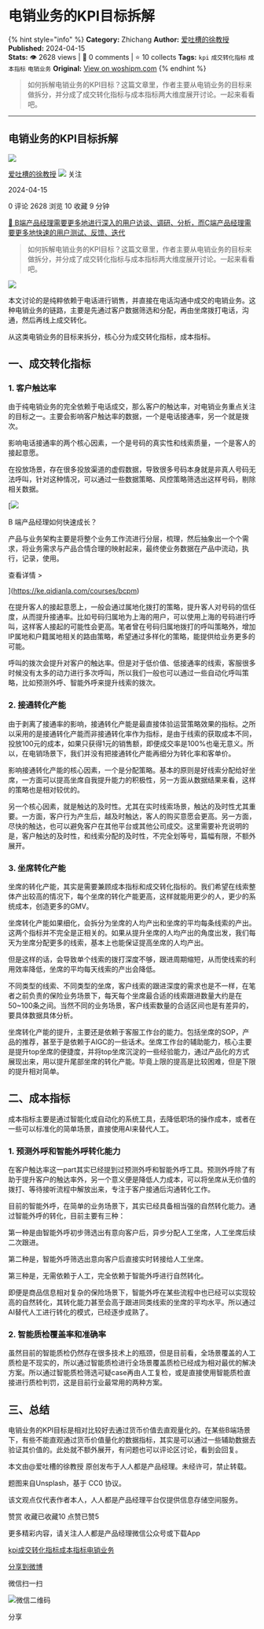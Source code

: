 # 电销业务的KPI目标拆解
{% hint style="info" %}
**Category:** Zhichang
**Author:** [爱吐槽的徐教授](https://www.woshipm.com/u/372139)
**Published:** 2024-04-15  
**Stats:** 👁️ 2628 views | 💬 0 comments | ⭐ 10 collects
**Tags:** `kpi` `成交转化指标` `成本指标` `电销业务`
**Original:** [View on woshipm.com](https://www.woshipm.com/zhichang/6026779.html)
{% endhint %}
> 如何拆解电销业务的KPI目标？这篇文章里，作者主要从电销业务的目标来做拆分，并分成了成交转化指标与成本指标两大维度展开讨论。一起来看看吧。

---

## 电销业务的KPI目标拆解

[![](https://image.woshipm.com/wp-files/2022/08/P5km0tbTp65mJHSO56Mo.jpg!/both/72x72)](https://www.woshipm.com/u/372139)

[爱吐槽的徐教授](https://www.woshipm.com/u/372139) ![](https://static.woshipm.com/tag/1101_1@2x.png) 关注

2024-04-15

0 评论 2628 浏览 10 收藏 9 分钟

[🔗 B端产品经理需要更多地进行深入的用户访谈、调研、分析，而C端产品经理需要更多地快速的用户测试、反馈、迭代](https://ke.qidianla.com/courses/bcpm)

> 如何拆解电销业务的KPI目标？这篇文章里，作者主要从电销业务的目标来做拆分，并分成了成交转化指标与成本指标两大维度展开讨论。一起来看看吧。

![](https://image.woshipm.com/2023/04/14/712461c0-da8d-11ed-b334-00163e0b5ff3.jpg)

本文讨论的是纯粹依赖于电话进行销售，并直接在电话沟通中成交的电销业务。这种电销业务的链路，主要是先通过客户数据筛选和分配，再由坐席拨打电话，沟通，然后再线上成交转化。

从这类电销业务的目标来拆分，核心分为成交转化指标，成本指标。

## 一、成交转化指标

### 1\. 客户触达率

由于纯电销业务的完全依赖于电话成交，那么客户的触达率，对电销业务重点关注的目标之一。主要会影响客户触达率的数据，一个是电话接通率，另一个就是拨次。

影响电话接通率的两个核心因素，一个是号码的真实性和线索质量，一个是客人的接起意愿。

在投放场景，存在很多投放渠道的虚假数据，导致很多号码本身就是非真人号码无法呼叫，针对这种情况，可以通过一些数据策略、风控策略筛选出这样号码，剔除相关数据。

[![](https://image.woshipm.com/2023/08/02/a53a469e-30e3-11ee-88e7-00163e0b5ff3.png)

B 端产品经理如何快速成长？

产品与业务架构主要是将整个业务工作流进行分层，梳理，然后抽象出一个个需求，将业务需求与产品合情合理的映射起来，最终使业务数据在产品中流动，执行，记录，使用。

查看详情 >

](https://ke.qidianla.com/courses/bcpm)

在提升客人的接起意愿上，一般会通过属地化拨打的策略，提升客人对号码的信任度，从而提升接通率。比如号码归属地为上海的用户，可以使用上海的号码进行呼叫，这样客人接起的可能性会更高。笔者曾在号码归属地拨打的呼叫策略外，增加IP属地和户籍属地相关的路由策略，希望通过多样化的策略，能提供给业务更多的可能。

呼叫的拨次会提升对客户的触达率。但是对于低价值、低接通率的线索，客服很多时候没有太多的动力进行多次呼叫，所以我们一般也可以通过一些自动化呼叫策略，比如预测外呼、智能外呼来提升线索的拨次。

### 2\. 接通转化产能

由于剥离了接通率的影响，接通转化产能是最直接体验运营策略效果的指标。之所以采用的是接通转化产能而非接通转化率作为指标，是由于线索的获取成本不同，投放100元的成本，如果只获得1元的销售额，即便成交率是100%也毫无意义。所以，在电销场景下，我们并没有把接通转化产能再细分为转化率和客单价。

影响接通转化产能的核心因素，一个是分配策略。基本的原则是好线索分配给好坐席，一方面可以提高坐席自我提升能力的积极性，另一方面从数据结果来看，这样的策略也是相对较优的。

另一个核心因素，就是触达的及时性。尤其在实时线索场景，触达的及时性尤其重要。一方面，客户行为产生后，越及时触达，客人的购买意愿会更高。另一方面，尽快的触达，也可以避免客户在其他平台或其他公司成交。这里需要补充说明的是，客户触达的及时性，和线索分配的及时性，不完全划等号，篇幅有限，不额外展开。

### 3\. 坐席转化产能

坐席的转化产能，其实是需要兼顾成本指标和成交转化指标的。我们希望在线索整体产出较高的情况下，每个坐席的转化产能更高，这样就能用更少的人，更少的系统成本，创造更多的GMV。

坐席转化产能如果细化，会拆分为坐席的人均产出和坐席的平均每条线索的产出。这两个指标并不完全是正相关的。如果从提升坐席的人均产出的角度出发，我们每天为坐席分配更多的线索，基本上也能保证提高坐席的人均产出。

但是这样的话，会导致单个线索的拨打深度不够，跟进周期缩短，从而使线索的利用效率降低，坐席的平均每天线索的产出会降低。

不同类型的线索、不同类型的坐席，客户线索的跟进深度的需求也是不一样，在笔者之前负责的保险业务场景下，每天每个坐席最合适的线索跟进数量大约是在50~100条之间。当然不同的业务场景，客户线索数量的合适区间也是有差异的，要具体数据具体分析。

坐席转化产能的提升，主要还是依赖于客服工作台的能力。包括坐席的SOP，产品的推荐，甚至于是依赖于AIGC的一些话术。坐席工作台的辅助能力，核心主要是提升top坐席的便捷度，并将top坐席沉淀的一些经验能力，通过产品化的方式展现出来，用以提升尾部坐席的转化产能。毕竟上限的提高是比较困难，但是下限的提升相对简单。

## 二、成本指标

成本指标主要是通过智能化或自动化的系统工具，去降低职场的操作成本，或者在一些可以标准化的简单场景，直接使用AI来替代人工。

### 1\. 预测外呼和智能外呼转化能力

在客户触达率这一part其实已经提到过预测外呼和智能外呼工具。预测外呼除了有助于提升客户的触达率外，另一个意义便是降低人力成本，可以将坐席从无价值的拨打、等待接听流程中解放出来，专注于客户接通后沟通转化工作。

目前的智能外呼，在简单的业务场景下，其实已经具备相当强的自然转化能力。通过智能外呼的转化，目前主要有三种：

第一种是由智能外呼初步筛选出有意向客户后，异步分配人工坐席，人工坐席后续二次跟进。

第二种是，智能外呼筛选出意向客户后直接实时转接给人工坐席。

第三种是，无需依赖于人工，完全依赖于智能外呼进行自然转化。

即便是商品信息相对复杂的保险场景下，智能外呼在某些流程中也已经可以实现较高的自然转化，其转化能力甚至会高于跟进同类线索的坐席的平均水平。所以通过AI替代人工进行转化的模式，已经逐步成熟了。

### 2\. 智能质检覆盖率和准确率

虽然目前的智能质检仍然存在很多技术上的瓶颈，但是目前看，全场景覆盖的人工质检是不现实的，所以通过智能质检进行全场景覆盖质检已经成为相对最优的解决方案。所以通过智能质检筛选可疑case再由人工复检，或是直接使用智能质检直接进行质检判罚，这是目前行业最常用的两种方案。

## 三、总结

电销业务的KPI目标是相对比较好去通过货币价值去直观量化的。在某些B端场景下，有些不能直观通过货币价值量化的数据指标，其实是可以通过一些辅助数据去验证其价值的。此处就不额外展开，有问题也可以评论区讨论，看到会回复。

本文由@爱吐槽的徐教授 原创发布于人人都是产品经理。未经许可，禁止转载。

题图来自Unsplash，基于 CC0 协议。

该文观点仅代表作者本人，人人都是产品经理平台仅提供信息存储空间服务。

赞赏 收藏已收藏10 点赞已赞5

更多精彩内容，请关注人人都是产品经理微信公众号或下载App

[kpi](https://www.woshipm.com/tag/kpi)[成交转化指标](https://www.woshipm.com/tag/%e6%88%90%e4%ba%a4%e8%bd%ac%e5%8c%96%e6%8c%87%e6%a0%87)[成本指标](https://www.woshipm.com/tag/%e6%88%90%e6%9c%ac%e6%8c%87%e6%a0%87)[电销业务](https://www.woshipm.com/tag/%e7%94%b5%e9%94%80%e4%b8%9a%e5%8a%a1)

[分享到微博](https://service.weibo.com/share/share.php?appkey=2775287854&title=电销业务的KPI目标拆解&url=https://www.woshipm.com/zhichang/6026779.html&pic=https://image.woshipm.com/2023/04/14/712461c0-da8d-11ed-b334-00163e0b5ff3.jpg)

微信扫一扫

![微信二维码](https://api.pwmqr.com/qrcode/create/?url=https://www.woshipm.com/zhichang/6026779.html)

分享